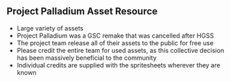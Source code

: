 ## Project Palladium Asset Resource
- Large variety of assets
- Project Palladium was a GSC remake that was cancelled after HGSS
- The project team release all of their assets to the public for free use
- Please credit the entire team for used assets, as this collective decision has been massively beneficial to the community
- Individual credits are supplied with the spritesheets wherever they are known
